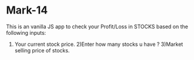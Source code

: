 # Mark-14

This is an vanilla JS app to check your Profit/Loss in STOCKS based on the following inputs:
 1) Your current stock price.
 2)Enter how many stocks u have ?
 3)Market selling price of stocks.
 
